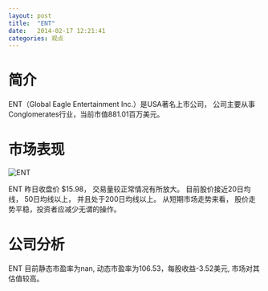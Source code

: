 ```yaml
---
layout: post
title:  "ENT"
date:   2014-02-17 12:21:41
categories: 观点
---
```


# 简介
ENT（Global Eagle Entertainment Inc.）是USA著名上市公司，
公司主要从事Conglomerates行业，当前市值881.01百万美元。

# 市场表现

![ENT](http://finviz.com/chart.ashx?t=ENT&ty=c&ta=1&p=d&s=l)

ENT 昨日收盘价 $15.98，
交易量较正常情况有所放大。
目前股价接近20日均线，
50日均线以上，
并且处于200日均线以上。
从短期市场走势来看，
股价走势平稳，投资者应减少无谓的操作。

# 公司分析
ENT 目前静态市盈率为nan, 动态市盈率为106.53，每股收益-3.52美元,
市场对其估值较高。
